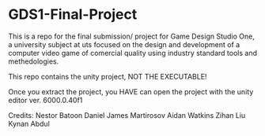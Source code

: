 # GDS1-Final-Project
This is a repo for the final submission/ project for Game Design Studio One, a university subject at uts focused on the design and development of a computer video game of comercial quality using industry standard tools and methedologies.

This repo contains the unity project, NOT THE EXECUTABLE!

Once you extract the project, you HAVE can open the project with the unity editor ver. 6000.0.40f1

Credits: Nestor Batoon Daniel James Martirosov Aidan Watkins Zihan Liu Kynan Abdul
